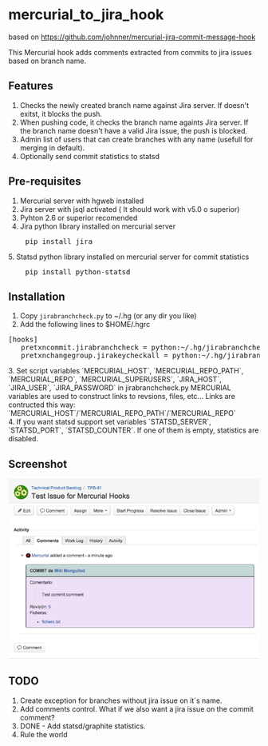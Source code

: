 mercurial_to_jira_hook
======================

based on https://github.com/johnner/mercurial-jira-commit-message-hook

This Mercurial hook adds comments extracted from commits to jira issues based on branch name.

Features
------------
1. Checks the newly created branch name against Jira server. If doesn't exitst, it blocks the push.
2. When pushing code, it checks the branch name againts Jira server. If the branch name doesn't have a valid Jira issue, the push is blocked.
3. Admin list of users that can create branches with any name (usefull for merging in default).
4. Optionally send commit statistics to statsd 

Pre-requisites
------------
1. Mercurial server with hgweb installed
2. Jira server with jsql activated ( It should work with v5.0 o superior)
3. Pyhton 2.6 or superior recomended
4. Jira python library installed on mercurial server
<div>
<pre>
	pip install jira
</pre>
</div>
5. Statsd python library installed on mercurial server for commit statistics
<div>
<pre>
	pip install python-statsd
</pre>
</div>


Installation
------------
1. Copy `jirabranchcheck.py` to ~/.hg (or any dir you like)
2. Add the following lines to $HOME/.hgrc
<div>
<pre>
[hooks]
   pretxncommit.jirabranchcheck = python:~/.hg/jirabranchcheck.py:checkCreateBranch
   pretxnchangegroup.jirakeycheckall = python:~/.hg/jirabranchcheck.py:checkAllCreateBranch
</pre>
</div>
3. Set script variables `MERCURIAL_HOST`, `MERCURIAL_REPO_PATH`, `MERCURIAL_REPO`, `MERCURIAL_SUPERUSERS`, `JIRA_HOST`, `JIRA_USER`, `JIRA_PASSWORD` in jirabranchcheck.py
MERCURIAL variables are used to construct links to revsions, files, etc... Links are contructed this way: `MERCURIAL_HOST`/`MERCURIAL_REPO_PATH`/`MERCURIAL_REPO`
<br>
4. If you want statsd support set variables `STATSD_SERVER`, `STATSD_PORT`, `STATSD_COUNTER`. If one of them is empty, statistics are disabled.

Screenshot
------------
![Screenshot](https://raw.githubusercontent.com/mikim83/mercurial_to_jira_hook/master/screenshot/comment%20screenshot.png "Jira Comment example")


TODO
------------
1. Create exception for branches without jira issue on it´s name.
2. Add comments control. What if we also want a jira issue on the commit comment?
3. DONE - Add statsd/graphite statistics.
4. Rule the world
